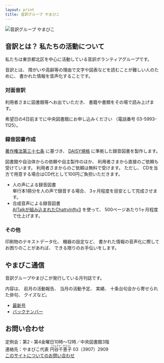 ```yaml
---
layout: print
title: 音訳グループ やまびこ
---
```

<img class="naka" src="media/index/logo-w2color.png" alt="音訳グループ やまびこ" />

## <span data-dur="4.65" data-begin="43.052">音訳とは？ 私たちの活動について</span>

<span data-dur="7.975" data-begin="47.702">私たちは東京都北区を中心に活動している音訳ボランティアグループです。</span>

<span data-dur="1.436" data-begin="55.677">音訳とは、</span>
<span data-dur="6.511" data-begin="57.113">障がいや高齢等の理由で文字や図表などを読むことが難しい人のために、</span>
<span data-dur="4.88" data-begin="63.624">書かれた情報を音声化することです。</span>

### <span data-dur="2.067" data-begin="68.504">対面音訳</span>

<span data-dur="3.263" data-begin="70.571">利用者さまに図書館等へお出でいただき、</span>
<span data-dur="4.559" data-begin="73.834">書籍や書類をその場で読み上げます。</span>

<span data-dur="4.612" data-begin="78.393">希望日の4日前までに中央図書館にお申し込みください</span>
<span data-dur="1.627" data-begin="83.005">（電話番号</span>
<span data-dur="4.927" data-begin="84.632">03-5993-1125）。</span>

### <span data-dur="2.614" data-begin="89.559">録音図書作成</span>

<span data-dur="2.857" data-begin="92.173"><a href="http://elaws.e-gov.go.jp/search/elawsSearch/elaws_search/lsg0500/detail?lawId=345AC0000000048&openerCode=1" data-dur="1.782" data-begin="95.030">著作権法第三十七条</a></span>
<span data-dur="1.476" data-begin="96.812">に基づき、</span>
<span data-dur="1.612" data-begin="98.288"><a href="http://www.dinf.ne.jp/doc/daisy/" data-dur="1.782" data-begin="99.900">DAISY規格</a></span>
<span data-dur="4.498" data-begin="101.682">に準拠した録音図書を製作します。</span>

<span data-dur="4.445" data-begin="106.180">図書館や自治体からの依頼や自主製作のほか、</span>
<span data-dur="5.54" data-begin="110.625">利用者さまから直接のご依頼も受けています。</span>
<span data-dur="4.56" data-begin="116.165">利用者さまからのご依頼は無料で受けます。</span>
<span data-dur="0.999" data-begin="120.725">ただし、</span>
<span data-dur="7.414" data-begin="121.724">CDを当方で用意する場合はCD代として100円ご負担いただきます。</span>

- <span data-dur="3.357" data-begin="129.138">人の声による録音図書</span>  
<span data-dur="4.663" data-begin="132.495">単行本1冊分を人の声で録音する場合、</span>
<span data-dur="4.809" data-begin="137.158">3ヶ月程度を目安として完成させます。</span>
- <span data-dur="3.718" data-begin="141.967">合成音声による録音図書</span>  
<span data-dur="3.862" data-begin="145.685"><a href="http://www.sciaccess.net/jp/ChattyInfty/" data-dur="1.782" data-begin="149.547">AITalkが組み込まれたChattyInfty3</a></span>
<span data-dur="1.348" data-begin="151.329">を使って、</span>
<span data-dur="5.19" data-begin="152.677">500ページあたり1ヶ月程度で仕上げます。</span>

### <span data-dur="1.717" data-begin="157.867">その他</span>

<span data-dur="2.549" data-begin="159.584">印刷物のテキストデータ化、</span>
<span data-dur="1.763" data-begin="162.133">機器の設定など、</span>
<span data-dur="4.612" data-begin="163.896">書かれた情報の音声化に際してお困りのことがあれば、</span>
<span data-dur="4.079" data-begin="168.508">できる限りのお手伝いをします。</span>

## <span data-dur="2.248" data-begin="172.587">やまびこ通信</span>

<span data-dur="4.869" data-begin="174.835">音訳グループやまびこが発行している月刊誌です。</span>

<span data-dur="1.296" data-begin="179.704">内容は、</span>
<span data-dur="2.322" data-begin="181.000">前月の活動報告、</span>
<span data-dur="2.144" data-begin="183.322">当月の活動予定、</span>
<span data-dur="1.319" data-begin="185.466">実績、</span>
<span data-dur="3.003" data-begin="186.785">十条台句会から寄せられた俳句、</span>
<span data-dur="2.48" data-begin="189.788">クイズなど。</span>

- <span data-dur="1.46" data-begin="192.268"><a href="tusin201805.html" data-dur="2.282" data-begin="193.728">最新号</a></span>
- <span data-dur="1.634" data-begin="196.010"><a href="bn.html" data-dur="2.282" data-begin="197.644">バックナンバー</a></span>

## <span data-dur="1.943" data-begin="199.926">お問い合わせ</span>

<span data-dur="7.597" data-begin="201.869">定例会：第2・第4金曜日10時～12時／中央図書館3階</span>  
<span data-dur="4.607" data-begin="209.466">連絡先：やまびこ代表 <ruby>円谷千恵子<rt>（ツムラヤ・チエコ）</rt></ruby></span>
<span data-dur="4.503" data-begin="214.073">03（3907）2909</span>  
<span data-dur="7.723" data-begin="218.576"><a href="mailto:ymbk2016ml@gmail.com?Subject=やまびこウェブサイトについて" data-dur="2.282" data-begin="221.304">このサイトについてのお問い合わせ</a></span>
<!--以上でこのページの読み上げは終わりです。-->
